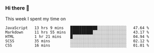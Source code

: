 ### Hi there 👋

<!--
**qiruohan/qiruohan** is a ✨ _special_ ✨ repository because its `README.md` (this file) appears on your GitHub profile.

Here are some ideas to get you started:

- 🔭 I’m currently working on ...
- 🌱 I’m currently learning ...
- 👯 I’m looking to collaborate on ...
- 🤔 I’m looking for help with ...
- 💬 Ask me about ...
- 📫 How to reach me: ...
- 😄 Pronouns: ...
- ⚡ Fun fact: ...
-->

This week I spent my time on 
<!--START_SECTION:waka-->
```text
JavaScript   13 hrs 9 mins   ████████████░░░░░░░░░░░░░   47.64 % 
Markdown     11 hrs 55 mins  ██████████░░░░░░░░░░░░░░░   43.17 % 
HTML         1 hr 21 mins    █░░░░░░░░░░░░░░░░░░░░░░░░   04.94 % 
SCSS         35 mins         ░░░░░░░░░░░░░░░░░░░░░░░░░   02.12 % 
CSS          16 mins         ░░░░░░░░░░░░░░░░░░░░░░░░░   01.01 %
```
<!--END_SECTION:waka-->
